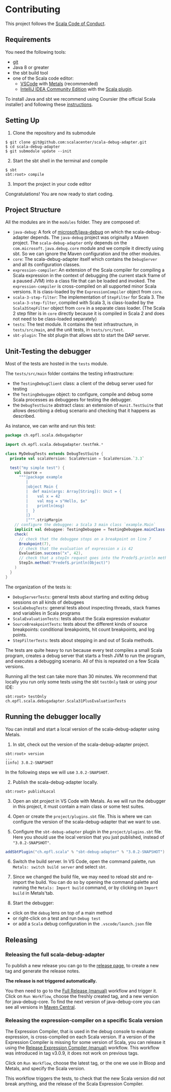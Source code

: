 # Contributing

This project follows the [Scala Code of Conduct](https://scala-lang.org/conduct/).

## Requirements

You need the following tools:

- [git](https://git-scm.com/)
- Java 8 or greater
- the sbt build tool
- one of the Scala code editor:
  - [VSCode](https://code.visualstudio.com/) with [Metals](https://marketplace.visualstudio.com/items?itemName=scalameta.metals) (recommended)
  - [IntelliJ IDEA Community Edition](https://www.jetbrains.com/idea/) with the [Scala plugin](https://plugins.jetbrains.com/plugin/1347-scala).

To install Java and sbt we recommend using Coursier (the official Scala installer) and following these [instructions](https://docs.scala-lang.org/getting-started/index.html).

## Setting Up

1. Clone the repository and its submodule

```
$ git clone git@github.com:scalacenter/scala-debug-adapter.git
$ cd scala-debug-adapter
$ git submodule update --init
```

2. Start the sbt shell in the terminal and compile

```
$ sbt
sbt:root> compile
```

3. Import the project in your code editor

Congratulations! You are now ready to start coding.

## Project Structure

All the modules are in the `modules` folder. They are composed of:
- `java-debug`: A fork of [microsoft/java-debug](https://github.com/microsoft/java-debug) on which the scala-debug-adapter depends.
The `java-debug` project was originally a Maven project.
The `scala-debug-adapter` only depends on the `com.microsoft.java.debug.core` module and we compile it directly using sbt.
So we can ignore the Maven configuration and the other modules.
- `core`: The scala-debug-adapter itself which contains the `DebugServer` and all its configuration classes.
- `expression-compiler`: An extension of the Scala compiler for compiling a Scala expression in the context of debugging (the current stack frame of a paused JVM) into a class file that can be loaded and invoked.
The `expression-compiler` is cross-compiled on all supported minor Scala versions.
It is class-loaded by the `ExpressionCompiler` object from `core`.
- `scala-3-step-filter`: The implementation of `StepFilter` for Scala 3.
The `scala-3-step-filter`, compiled with Scala 3, is class-loaded by the `Scala3StepFilter` object from `core` in a separate class loader.
(The Scala 2 step filter is in `core` directly because it is compiled in Scala 2 and does not need to be class-loaded separately)
- `tests`: The test module. It contains the test infrastructure, in `tests/src/main`, and the unit tests, in `tests/src/test`.
- `sbt-plugin`: The sbt plugin that allows sbt to start the DAP server.

## Unit-Testing the debugger

Most of the tests are hosted in the `tests` module.

The `tests/src/main` folder contains the testing infrastructure:
- the `TestingDebugClient` class: a client of the debug server used for testing
- the `TestingDebuggee` object: to configure, compile and debug some Scala processes as debuggees for testing the debugger.
- the `DebugTestSuite` abstract class: an extension of `munit.TestSuite` that allows describing a debug scenario and checking that it happens as described.

As instance, we can write and run this test:
```scala
package ch.epfl.scala.debugadapter

import ch.epfl.scala.debugadapter.testfmk.*

class MyDebugTests extends DebugTestSuite {
  private val scalaVersion: ScalaVersion = ScalaVersion.`3.3`

  test("my simple test") {
    val source =
      """|package example
         |
         |object Main {
         |  def main(args: Array[String]): Unit = {
         |    val x = 42
         |    val msg = s"Hello, $x"
         |    println(msg)
         |  }
         |}
         |""".stripMargin
    // configure the debuggee: a Scala 3 main class `example.Main`
    implicit val debuggee: TestingDebuggee = TestingDebuggee.mainClass(source, "example.Main", scalaVersion)
    check(
      // check that the debuggee stops on a breakpoint on line 7
      Breakpoint(7),
      // check that the evaluation of expression x is 42  
      Evaluation.success("x", 42),
      // check that a stepIn request goes into the Predef$.println method
      StepIn.method("Predef$.println(Object)")
    )
  }
}
```

The organization of the tests is:
- `DebugServerTests`: general tests about starting and exiting debug sessions on all kinds of debugees
- `ScalaDebugTests`: general tests about inspecting threads, stack frames and variables in Scala programs
- `ScalaEvaluationTests`: tests about the Scala expression evaluator
- `SourceBreakpointTests`: tests about the different kinds of source breakpoints: conditional breakpoints, hit count breakpoints, and log points.
- `StepFilterTests`: tests about stepping in and out of Scala methods.

The tests are quite heavy to run because every test compiles a small Scala program, creates a debug server that starts a fresh JVM to run the program, and executes a debugging scenario.
All of this is repeated on a few Scala versions.

Running all the test can take more than 30 minutes.
We recommend that locally you run only some tests using the sbt `testOnly` task or using your IDE:

```
sbt:root> testOnly ch.epfl.scala.debugadapter.Scala31PlusEvaluationTests
```

## Running the debugger locally

You can install and start a local version of the scala-debug-adapter using Metals.

1. In sbt, check out the version of the scala-debug-adapter project.

```
sbt:root> version
...
[info] 3.0.2-SNAPSHOT
```

In the following steps we will use `3.0.2-SNAPSHOT`.

2. Publish the scala-debug-adapter locally.

```
sbt:root> publishLocal
```

3. Open an sbt project in VS Code with Metals.
As we will run the debugger in this project, it must contain a main class or some test suites.

4. Open or create the `project/plugins.sbt` file.
This is where we can configure the version of the scala-debug-adapter that we want to use.

5. Configure the `sbt-debug-adapter` plugin in the `project/plugins.sbt` file.
Here you should use the local version that you just published, instead of `"3.0.2-SNAPSHOT"`.

```scala
addSbtPlugin("ch.epfl.scala" % "sbt-debug-adapter" % "3.0.2-SNAPSHOT")
```

6. Switch the build server. In VS Code, open the command palette, run `Metals: switch build server` and select `sbt`.

7. Since we changed the build file, we may need to reload sbt and re-import the build. You can do so by opening the command palette and running the `Metals: Import build` command, or by clicking on `Import build` in Metals'tab.

8. Start the debugger:
  - click on the `debug` lens on top of a main method
  - or right-click on a test and run `Debug test`
  - or add a `Scala` debug configuration in the `.vscode/launch.json` file

## Releasing

### Releasing the full scala-debug-adapter

To publish a new release you can go to the [release page](https://github.com/scalacenter/scala-debug-adapter/releases/new), to create a new tag and generate the release notes.

**The release is not triggered automatically.**

You then need to go to the [Full Release (manual)](https://github.com/scalacenter/scala-debug-adapter/actions/workflows/release-full.yml) workflow and trigger it.
Click on `Run Workflow`, choose the freshly created tag, and a new version for java-debug-core.
To find the next version of java-debug-core you can see all versions in [Maven Central](https://repo1.maven.org/maven2/ch/epfl/scala/com-microsoft-java-debug-core/).

### Releasing the expression-compiler on a specific Scala version

The Expression Compiler, that is used in the debug console to evaluate expression, is cross-compiled on each Scala version.
If a version of the Expression Compiler is missing for some version of Scala, you can release it using the [Release Expression Compiler (manual)](https://github.com/scalacenter/scala-debug-adapter/actions/workflows/release-expression-compiler.yml) workflow.
This workflow was introduced in tag v3.0.9, it does not work on previous tags.

Click on `Run Workflow`, choose the latest tag, or the one we use in Bloop and Metals, and specify the Scala version.

This workflow triggers the tests, to check that the new Scala version did not break anything, and the release of the Scala Expression Compiler.
